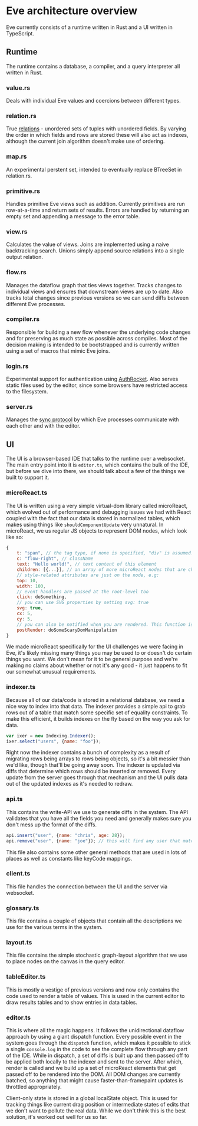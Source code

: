 # Eve architecture overview

Eve currently consists of a runtime written in Rust and a UI written in TypeScript.

## Runtime

The runtime contains a database, a compiler, and a query interpreter all written in Rust.

### value.rs

Deals with individual Eve values and coercions between different types.

### relation.rs

True [relations](https://en.wikipedia.org/wiki/Relation_%28database%29) - unordered sets of tuples with unordered fields. By varying the order in which fields and rows are stored these will also act as indexes, although the current join algorithm doesn't make use of ordering.

### map.rs

An experimental perstent set, intended to eventually replace BTreeSet in relation.rs.

### primitive.rs

Handles primitive Eve views such as addition. Currently primitives are run row-at-a-time and return sets of results. Errors are handled by returning an empty set and appending a message to the error table.

### view.rs

Calculates the value of views. Joins are implemented using a naive backtracking search. Unions simply append source relations into a single output relation.

### flow.rs

Manages the dataflow graph that ties views together. Tracks changes to individual views and ensures that downstream views are up to date. Also tracks total changes since previous versions so we can send diffs between different Eve processes.

### compiler.rs

Responsible for building a new flow whenever the underlying code changes and for preserving as much state as possible across compiles. Most of the decision making is intended to be bootstrapped and is currently written using a set of macros that mimic Eve joins.

### login.rs

Experimental support for authentication using [AuthRocket](https://authrocket.com/). Also serves static files used by the editor, since some browsers have restricted access to the filesystem.

### server.rs

Manages the [sync protocol](./io.md#communication) by which Eve processes communicate with each other and with the editor.

## UI

The UI is a browser-based IDE that talks to the runtime over a websocket. The main entry point into it is `editor.ts`, which contains the bulk of the IDE, but before we dive into there, we should talk about a few of the things we built to support it.

### microReact.ts

The UI is written using a very simple virtual-dom library called microReact, which evolved out of performance and debugging issues we had with React coupled with the fact that our data is stored in normalized tables, which makes using things like `shouldComponentUpdate` very unnatural. In microReact, we us regular JS objects to represent DOM nodes, which look like so:

```javascript
{
    t: "span", // the tag type, if none is specified, "div" is assumed. We use "div" for almost everything.
    c: "flow-right", // className
    text: "Hello world!", // text content of this element
    children: [{...}], // an array of more microReact nodes that are children
    // style-related attributes are just on the node, e.g:
    top: 10,
    width: 100,
    // event handlers are passed at the root-level too
    click: doSomething,
    // you can use SVG properties by setting svg: true
    svg: true,
    cx: 5,
    cy: 5,
    // you can also be notified when you are rendered. This function is called both on insertion and update.
    postRender: doSomeScaryDomManipulation
}
```

We made microReact specifically for the UI challenges we were facing in Eve, it's likely missing many things you may be used to or doesn't do certain things you want. We don't mean for it to be general purpose and we're making no claims about whether or not it's any good - it just happens to fit our somewhat unusual requirements.

### indexer.ts

Because all of our data/code is stored in a relational database, we need a nice way to index into that data. The indexer provides a simple api to grab rows out of a table that match some specific set of equality constraints. To make this efficient, it builds indexes on the fly based on the way you ask for data.

```javascript
var ixer = new Indexing.Indexer();
ixer.select("users", {name: "foo"});
```

Right now the indexer contains a bunch of complexity as a result of migrating rows being arrays to rows being objects, so it's a bit messier than we'd like, though that'll be going away soon. The indexer is updated via diffs that determine which rows should be inserted or removed. Every update from the server goes through that mechanism and the UI pulls data out of the updated indexes as it's needed to redraw.

### api.ts

This contains the write-API we use to generate diffs in the system. The API validates that you have all the fields you need and generally makes sure you don't mess up the format of the diffs.

```javascript
api.insert("user", {name: "chris", age: 28});
api.remove("user", {name: "joe"}); // this will find any user that matches the pattern and remove them
```

This file also contains some other general methods that are used in lots of places as well as constants like keyCode mappings.

### client.ts

This file handles the connection between the UI and the server via websocket.

### glossary.ts

This file contains a couple of objects that contain all the descriptions we use for the various terms in the system.

### layout.ts

This file contains the simple stochastic graph-layout algorithm that we use to place nodes on the canvas in the query editor.

### tableEditor.ts

This is mostly a vestige of previous versions and now only contains the code used to render a table of values. This is used in the current editor to draw results tables and to show entries in data tables.

### editor.ts

This is where all the magic happens. It follows the unidirectional dataflow approach by using a giant dispatch function. Every possible event in the system goes through the `dispatch` function, which makes it possible to stick a single `console.log` in the code to see the complete flow through any part of the IDE. While in dispatch, a set of diffs is built up and then passed off to be applied both locally to the indexer and sent to the server. After which, render is called and we build up a set of microReact elements that get passed off to be rendered into the DOM. All DOM changes are currently batched, so anything that might cause faster-than-framepaint updates is throttled appropriately.

Client-only state is stored in a global localState object. This is used for tracking things like current drag position or intermediate states of edits that we don't want to pollute the real data. While we don't think this is the best solution, it's worked out well for us so far.